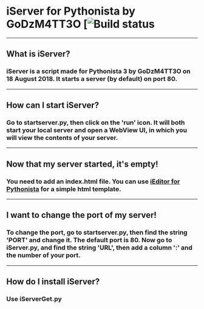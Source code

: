 # iServer for Pythonista by GoDzM4TT3O [![Build status](https://img.shields.io/badge/build-passing-blue.svg)

***

## What is iServer?
### iServer is a script made for Pythonista 3 by GoDzM4TT3O on 18 August 2018. It starts a server (by default) on port 80.

***

## How can I start iServer?
### Go to startserver.py, then click on the 'run' icon. It will both start your local server and open a WebView UI, in which you will view the contents of your server.

***

## Now that my server started, it's empty!
### You need to add an index.html file. You can use [iEditor for Pythonista](https://github.com/GoDzM4TT3O/iEditor) for a simple html template.

***

## I want to change the port of my server!
### To change the port, go to startserver.py, then find the string 'PORT' and change it. The default port is 80. Now go to iServer.py, and find the string 'URL', then add a column ':' and the number of your port.

***

## How do I install iServer?
### Use iServerGet.py
